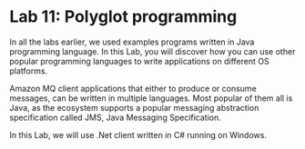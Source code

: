 # Lab 11: Polyglot programming

In all the labs earlier, we used examples programs written in Java programming language. In this Lab, you will discover how you can use other popular programming languages to write applications on different OS platforms.

Amazon MQ client applications that either to produce or consume messages, can be written in multiple languages. Most popular of them all is Java, as the ecosystem supports a popular messaging abstraction specification called JMS, Java Messaging Specification.

In this Lab, we will use .Net client written in C# running on Windows.  